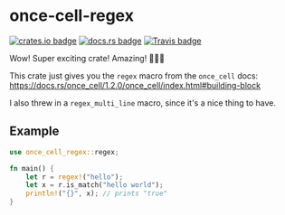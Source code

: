 # once-cell-regex

[![crates.io badge](http://meritbadge.herokuapp.com/once-cell-regex)](https://crates.io/crates/once-cell-regex)
[![docs.rs badge](https://docs.rs/once-cell-regex/badge.svg)](https://docs.rs/once-cell-regex)
[![Travis badge](https://travis-ci.org/francesca64/once-cell-regex.svg?branch=mistress)](https://travis-ci.org/francesca64/once-cell-regex)

Wow! Super exciting crate! Amazing! 💯💯💯

This crate just gives you the `regex` macro from the `once_cell` docs:
https://docs.rs/once_cell/1.2.0/once_cell/index.html#building-block

I also threw in a `regex_multi_line` macro, since it's a nice thing to have.

## Example

```rust
use once_cell_regex::regex;

fn main() {
    let r = regex!("hello");
    let x = r.is_match("hello world");
    println!("{}", x); // prints "true"
}
```
